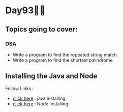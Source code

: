# Day93🧑‍💻
## Topics going to cover: 
### DSA
- Write a program to find the repeated string match.
- Write a program to find the shortest palindrome.

## Installing the Java and Node 
Follow Links : 
- [click here](https://www.java.com/en/download/help/download_options.html) : java installing.
- [click here](https://nodejs.org/en/download) : Node installing.